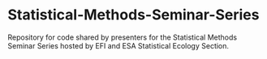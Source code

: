 # Statistical-Methods-Seminar-Series
Repository for code shared by presenters for the Statistical Methods Seminar Series hosted by EFI and ESA Statistical Ecology Section.
